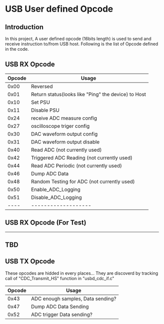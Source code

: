 # USB User defined Opcode

## Introduction

In this project, A user defined opcode (16bits length) is used to send and receive instruction to/from USB host.
Following is the list of Opcode defined in the code.

## USB RX Opcode

|Opcode|Usage|
|------|-----|
|0x00|Reversed|
|0x01|Return status(looks like "Ping" the device) to Host|
|0x10|Set PSU|
|0x11|Disable PSU|
|0x24|receive ADC measure config|
|0x27|oscilloscope triger config|
|0x30|DAC waveform output config|
|0x31|DAC waveform output disable|
|0x40|Read ADC (not currently used)|
|0x42|Triggered ADC Reading (not currently used)|
|0x44|Read ADC Periodic (not currently used)|
|0x46|Dump ADC Data|
|0x48|Random Testing for ADC (not currently used)|
|0x50|Enable_ADC_Logging|
|0x51|Disable_ADC_Logging|
|----|-------------------|

## USB RX Opcode (For Test)

-----------------------------
TBD
-----------------------------

## USB TX Opcode

These opcodes are hidded in every places...
They are discoverd by tracking call of "CDC_Transmit_HS" function in "usbd_cdc_if.c"


|Opcode|Usage|
|------|-----|
|0x43|ADC enough samples, Data sending?|
|0x47|Dump ADC Data Sending|
|0x52|ADC trigger Data sending?|

